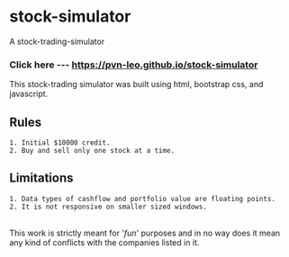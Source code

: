 # stock-simulator
A stock-trading-simulator

### Click here --- https://pvn-leo.github.io/stock-simulator


This stock-trading simulator was built using html, bootstrap css, and javascript. 


## Rules  

```
1. Initial $10000 credit.   
2. Buy and sell only one stock at a time.  
```

## Limitations  
```
1. Data types of cashflow and portfolio value are floating points.  
2. It is not responsive on smaller sized windows.
```

<br/>
This work is strictly meant for '<i>fun</i>' purposes and in no way does it mean any kind of conflicts with the companies listed in it.
